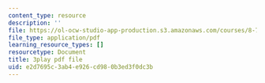 ```yaml
---
content_type: resource
description: ''
file: https://ol-ocw-studio-app-production.s3.amazonaws.com/courses/8-701-introduction-to-nuclear-and-particle-physics-fall-2020/e2d7695c3ab4e926cd980b3ed3f0dc3b_3GHk5vlb26o.pdf
file_type: application/pdf
learning_resource_types: []
resourcetype: Document
title: 3play pdf file
uid: e2d7695c-3ab4-e926-cd98-0b3ed3f0dc3b
---
```

